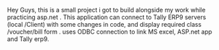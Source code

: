 Hey Guys,
this is a small project i got to build alongside my work while practicing asp.net .
This application can connect to Tally ERP9 servers (local /Client) with some changes in code, and display required class /voucher/bill form . 
uses ODBC connection to link MS excel, ASP.net app and Tally erp9.

